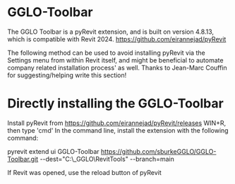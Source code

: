 # GGLO-Toolbar

The GGLO Toolbar is a pyRevit extension, and is built on version 4.8.13, which is compatible with Revit 2024.
  https://github.com/eirannejad/pyRevit

The following method can be used to avoid installing pyRevit via the Settings menu from within Revit itself, and might be beneficial to automate company related installation process' as well. Thanks to Jean-Marc Couffin for suggesting/helping write this section!

# Directly installing the GGLO-Toolbar
Install pyRevit from https://github.com/eirannejad/pyRevit/releases
WIN+R, then type 'cmd'
In the command line, install the extension with the following command:
  
pyrevit extend ui GGLO-Toolbar https://github.com/sburkeGGLO/GGLO-Toolbar.git --dest="C:\\_GGLO\RevitTools" --branch=main
  
  If Revit was opened, use the reload button of pyRevit
